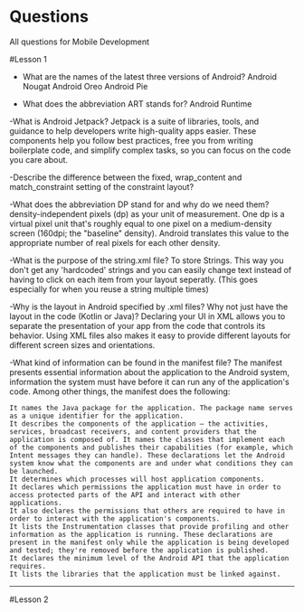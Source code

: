 # Questions
All questions for Mobile Development


#Lesson 1
- What are the names of the latest three versions of Android? 
Android Nougat
Android Oreo
Android Pie

- What does the abbreviation ART stands for?
Android Runtime

 -What is Android Jetpack?
Jetpack is a suite of libraries, tools, and guidance to help developers write high-quality apps easier. These components help you follow best practices, free you from writing boilerplate code, and simplify complex tasks, so you can focus on the code you care about.
 
 -Describe the difference between the fixed, wrap_content and match_constraint setting of the constraint layout?
 
 
 -What does the abbreviation DP stand for and why do we need them?
density-independent pixels (dp) as your unit of measurement. One dp is a virtual pixel unit that's roughly equal to one pixel on a medium-density screen (160dpi; the "baseline" density). Android translates this value to the appropriate number of real pixels for each other density.
 
 -What is the purpose of the string.xml file?
 To store Strings. This way you don't get any 'hardcoded' strings and you can easily change text instead of having to click on each item from your layout seperatly. (This goes especially for when you reuse a string multiple times)
 
 -Why is the layout in Android specified by .xml files?  Why not just have the layout in the code (Kotlin or Java)?
 Declaring your UI in XML allows you to separate the presentation of your app from the code that controls its behavior. Using XML files also makes it easy to provide different layouts for different screen sizes and orientations.
 
 -What kind of information can be found in the manifest file?
 The manifest presents essential information about the application to the Android system, information the system must have before it can run any of the application's code. Among other things, the manifest does the following:

    It names the Java package for the application. The package name serves as a unique identifier for the application.
    It describes the components of the application — the activities, services, broadcast receivers, and content providers that the application is composed of. It names the classes that implement each of the components and publishes their capabilities (for example, which Intent messages they can handle). These declarations let the Android system know what the components are and under what conditions they can be launched.
    It determines which processes will host application components.
    It declares which permissions the application must have in order to access protected parts of the API and interact with other applications.
    It also declares the permissions that others are required to have in order to interact with the application's components.
    It lists the Instrumentation classes that provide profiling and other information as the application is running. These declarations are present in the manifest only while the application is being developed and tested; they're removed before the application is published.
    It declares the minimum level of the Android API that the application requires.
    It lists the libraries that the application must be linked against.
-----------------------------------------------------------------------------------------------------------
#Lesson 2
